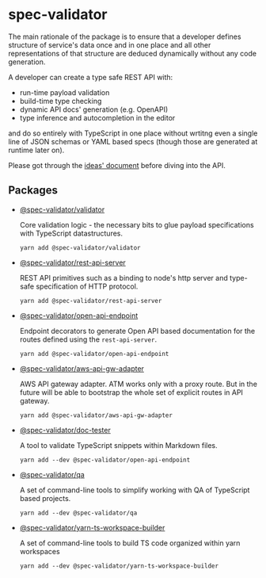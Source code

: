 # spec-validator

The main rationale of the package is to ensure that a developer
defines structure of service's data once and in one place and
all other representations of that structure are deduced dynamically
without any code generation.

A developer can create a type safe REST API with:

- run-time payload validation
- build-time type checking
- dynamic API docs' generation (e.g. OpenAPI)
- type inference and autocompletion in the editor

and do so entirely with TypeScript in one place without wrtitng even a single
line of JSON schemas or YAML based specs (though those are generated at runtime
later on).

Please got through the [ideas' document](IDEAS.md) before diving into the API.

## Packages

- [@spec-validator/validator](packages/validator/README.md)

  Core validation logic - the necessary bits to glue
  payload specifications with TypeScript datastructures.

  `yarn add @spec-validator/validator`

- [@spec-validator/rest-api-server](packages/rest-api-server/README.md)

  REST API primitives such as a binding to node's http server
  and type-safe specification of HTTP protocol.

  `yarn add @spec-validator/rest-api-server`

- [@spec-validator/open-api-endpoint](packages/open-api-endpoint/README.md)

  Endpoint decorators to generate Open API based documentation for
  the routes defined using the `rest-api-server`.

  `yarn add @spec-validator/open-api-endpoint`

- [@spec-validator/aws-api-gw-adapter](packages/aws-api-gw-adapter/README.md)

  AWS API gateway adapter. ATM works only with a proxy route. But
  in the future will be able to bootstrap the whole set of explicit
  routes in API gateway.

  `yarn add @spec-validator/aws-api-gw-adapter`

- [@spec-validator/doc-tester](packages/doc-tester/README.md)

  A tool to validate TypeScript snippets within Markdown files.

  `yarn add --dev @spec-validator/open-api-endpoint`

- [@spec-validator/qa](packages/qa/README.md)

  A set of command-line tools to simplify working with QA of TypeScript based projects.

  `yarn add --dev @spec-validator/qa`

- [@spec-validator/yarn-ts-workspace-builder](packages/yarn-ts-workspace-builder/README.md)

  A set of command-line tools to build TS code organized within yarn workspaces

  `yarn add --dev @spec-validator/yarn-ts-workspace-builder`
